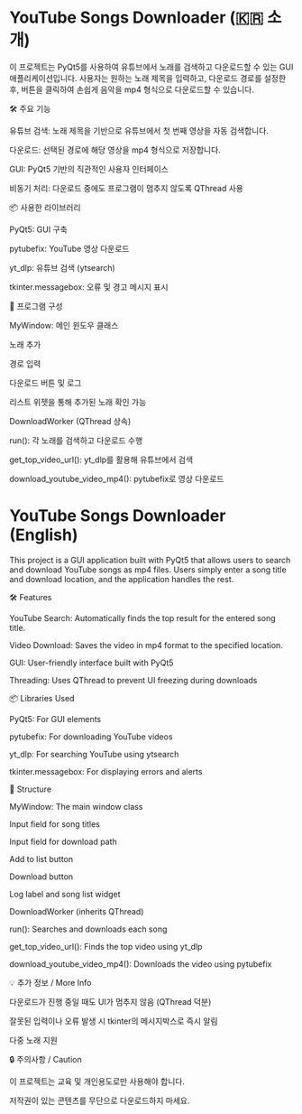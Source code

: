 # YouTube Songs Downloader (🇰🇷 소개)

이 프로젝트는 PyQt5를 사용하여 유튜브에서 노래를 검색하고 다운로드할 수 있는 GUI 애플리케이션입니다. 사용자는 원하는 노래 제목을 입력하고, 다운로드 경로를 설정한 후, 버튼을 클릭하여 손쉽게 음악을 mp4 형식으로 다운로드할 수 있습니다.

🛠 주요 기능

유튜브 검색: 노래 제목을 기반으로 유튜브에서 첫 번째 영상을 자동 검색합니다.

다운로드: 선택된 경로에 해당 영상을 mp4 형식으로 저장합니다.

GUI: PyQt5 기반의 직관적인 사용자 인터페이스

비동기 처리: 다운로드 중에도 프로그램이 멈추지 않도록 QThread 사용

📦 사용한 라이브러리

PyQt5: GUI 구축

pytubefix: YouTube 영상 다운로드

yt_dlp: 유튜브 검색 (ytsearch)

tkinter.messagebox: 오류 및 경고 메시지 표시

🧩 프로그램 구성

MyWindow: 메인 윈도우 클래스

노래 추가

경로 입력

다운로드 버튼 및 로그

리스트 위젯을 통해 추가된 노래 확인 가능

DownloadWorker (QThread 상속)

run(): 각 노래를 검색하고 다운로드 수행

get_top_video_url(): yt_dlp를 활용해 유튜브에서 검색

download_youtube_video_mp4(): pytubefix로 영상 다운로드

# YouTube Songs Downloader (English)

This project is a GUI application built with PyQt5 that allows users to search and download YouTube songs as mp4 files. Users simply enter a song title and download location, and the application handles the rest.

🛠 Features

YouTube Search: Automatically finds the top result for the entered song title.

Video Download: Saves the video in mp4 format to the specified location.

GUI: User-friendly interface built with PyQt5

Threading: Uses QThread to prevent UI freezing during downloads

📦 Libraries Used

PyQt5: For GUI elements

pytubefix: For downloading YouTube videos

yt_dlp: For searching YouTube using ytsearch

tkinter.messagebox: For displaying errors and alerts

🧩 Structure

MyWindow: The main window class

Input field for song titles

Input field for download path

Add to list button

Download button

Log label and song list widget

DownloadWorker (inherits QThread)

run(): Searches and downloads each song

get_top_video_url(): Finds the top video using yt_dlp

download_youtube_video_mp4(): Downloads the video using pytubefix

💡 추가 정보 / More Info

다운로드가 진행 중일 때도 UI가 멈추지 않음 (QThread 덕분)

잘못된 입력이나 오류 발생 시 tkinter의 메시지박스로 즉시 알림

다중 노래 지원

🔒 주의사항 / Caution

이 프로젝트는 교육 및 개인용도로만 사용해야 합니다.

저작권이 있는 콘텐츠를 무단으로 다운로드하지 마세요.


